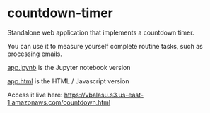 # countdown-timer

Standalone web application that implements a countdown timer. 

You can use it to measure yourself complete routine tasks, such as processing emails.

[app.ipynb](app.ipynb) is the Jupyter notebook version

[app.html](app.html) is the HTML / Javascript version

Access it live here: https://vbalasu.s3.us-east-1.amazonaws.com/countdown.html